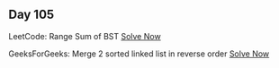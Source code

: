## Day 105

LeetCode: Range Sum of BST 
[Solve Now](https://leetcode.com/problems/range-sum-of-bst/description/)

GeeksForGeeks: Merge 2 sorted linked list in reverse order 
[Solve Now](https://www.geeksforgeeks.org/problems/merge-2-sorted-linked-list-in-reverse-order/1)
